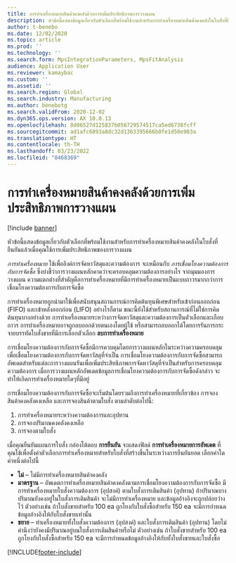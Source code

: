 ```yaml
---
title: การทำเครื่องหมายสินค้าคงคลังด้วยการเพิ่มประสิทธิภาพการวางแผน
description: หัวข้อนี้แสดงข้อมูลเกี่ยวกับตัวเลือกที่พร้อมใช้งานสำหรับการทำเครื่องหมายสินค้าคงคลังในใบสั่งที่ยืนยันแล้วเมื่อคุณใช้การเพิ่มประสิทธิภาพของการวางแผน
author: t-benebo
ms.date: 12/02/2020
ms.topic: article
ms.prod: ''
ms.technology: ''
ms.search.form: MpsIntegrationParameters, MpsFitAnalysis
audience: Application User
ms.reviewer: kamaybac
ms.custom: ''
ms.assetid: ''
ms.search.region: Global
ms.search.industry: Manufacturing
ms.author: benebotg
ms.search.validFrom: 2020-12-02
ms.dyn365.ops.version: AX 10.0.13
ms.openlocfilehash: 8d06527d125837b056729574517ca5ed6738fcff
ms.sourcegitcommit: ad1afc6893a8dc32d1363395666b0fe1d50e983a
ms.translationtype: HT
ms.contentlocale: th-TH
ms.lasthandoff: 03/23/2022
ms.locfileid: "8468369"
---
```

# <a name="inventory-marking-with-planning-optimization"></a>การทำเครื่องหมายสินค้าคงคลังด้วยการเพิ่มประสิทธิภาพการวางแผน

[!include [banner](../../includes/banner.md)]

หัวข้อนี้แสดงข้อมูลเกี่ยวกับตัวเลือกที่พร้อมใช้งานสำหรับการทำเครื่องหมายสินค้าคงคลังในใบสั่งที่ยืนยันแล้วเมื่อคุณใช้การเพิ่มประสิทธิภาพของการวางแผน

*การทำเครื่องหมาย* ใช้เพื่อลิงค์การจัดหาวัสดุและความต้องการ จะเหมือนกับ *การเชื่อมโยงความต้องการกับการจัดซื้อ* ซึ่งบ่งชี้ว่าการวางแผนหลักคาดว่าจะครอบคลุมความต้องการอย่างไร จากมุมมองการวางแผน ความแตกต่างที่สำคัญคือการทำเครื่องหมายที่มีการทำเครื่องหมายเป็นแบบถาวรมากกว่าการเชื่อมโยงความต้องการกับการจัดซื้อ

การทำเครื่องหมายถูกนำมาใช้เพื่อสนับสนุนสถานการณ์การคิดต้นทุนพิเศษสำหรับเข้าก่อนออกก่อน (FIFO) และเข้าหลังออกก่อน (LIFO) อย่างไรก็ตาม ขณะนี้ยังใช้สำหรับสถานการณ์ที่ไม่ใช่การคิดต้นทุนบางอย่างด้วย การทำเครื่องหมายระหว่างการจัดหาวัสดุและความต้องการเป็นตัวเลือกและเกือบถาวร การทำเครื่องหมายอาจถูกลบออกด้วยตนเองโดยผู้ใช้ หรือสามารถลบออกได้โดยการรันการกระจายบรรทัดใบสั่งขายที่มีการเลือกตัวเลือก **ลบการทำเครื่องหมาย**

การเชื่อมโยงความต้องการกับการจัดซื้อมีการควบคุมโดยการวางแผนหลักในระหว่างความครอบคลุมเพื่อเชื่อมโยงความต้องการกับการจัดหาวัสดุที่จำเป็น การเชื่อมโยงความต้องการกับการจัดซื้อสามารถอัพเดตสำหรับแต่ละการวางแผนรันเพื่อเพิ่มประสิทธิภาพการจัดหาวัสดุที่จำเป็นสำหรับการครอบคลุมความต้องการ เมื่อการวางแผนหลักอัพเดตข้อมูลการเชื่อมโยงความต้องการกับการจัดซื้อดังกล่าว จะทำให้เกิดการทำเครื่องหมายใดๆที่มีอยู่

การเชื่อมโยงความต้องการกับการจัดซื้อจะเริ่มต้นโดยรวมถึงการทำเครื่องหมายที่เกี่ยวข้อง การจองสินค้าคงคลังคงเหลือ และการจองสินค้าตามใบสั่ง ตามลำดับต่อไปนี้:

1. การทำเครื่องหมายระหว่างความต้องการและอุปทาน
1. การจองปริมาณคงคลังคงเหลือ
1. การจองตามใบสั่ง

เมื่อคุณยืนยันแผนการใบสั่ง กล่องโต้ตอบ **การยืนยัน** จะแสดงฟิลด์ **การทำเครื่องหมายการอัพเดต** ที่คุณใช้เพื่อตั้งค่าตัวเลือกการทำเครื่องหมายสำหรับใบสั่งที่สร้างขึ้นในระหว่างการยืนยันยอด เลือกค่าใดค่าหนึ่งต่อไปนี้

- **ไม่** – ไม่มีการทำเครื่องหมายสินค้าคงคลัง
- **มาตรฐาน** – อัพเดตการทำเครื่องหมายสินค้าคงคลังตามการเชื่อมโยงความต้องการกับการจัดซื้อ มีการทำเครื่องหมายใบสั่งความต้องการ (อุปสงค์) ตามใบสั่งการเติมสินค้า (อุปทาน) ถ้าปริมาณบางปริมาณยังคงอยู่ในใบสั่งการเติมสินค้า จะไม่มีการทำเครื่องหมาย และข้อมูลอ้างอิงจะถูกปล่อยว่างไว้ ตัวอย่างเช่น ถ้าใบสั่งขายสำหรับ 100 ea ถูกโยงกับใบสั่งซื้อสำหรับ 150 ea จะมีการกำหนดข้อมูลอ้างอิงให้กับใบสั่งขายเท่านั้น
- **ขยาย** – ทำเครื่องหมายทั้งใบสั่งความต้องการ (อุปสงค์) และใบสั่งการเติมสินค้า (อุปทาน) โดยไม่คำนึงว่ายังคงมีปริมาณอยู่บนใบสั่งการเติมสินค้าหรือไม่ ตัวอย่างเช่น ถ้าใบสั่งขายสำหรับ 100 ea ถูกโยงกับใบสั่งซื้อสำหรับ 150 ea จะมีการกำหนดข้อมูลอ้างอิงให้กับทั้งใบสั่งขายและใบสั่งซื้อ


[!INCLUDE[footer-include](../../../includes/footer-banner.md)]